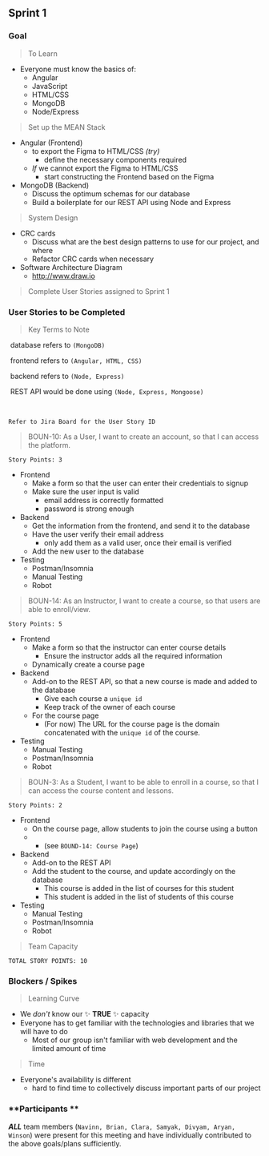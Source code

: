 ## Sprint 1



### Goal

> To Learn

- Everyone must know the basics of:
  - Angular
  - JavaScript
  - HTML/CSS
  - MongoDB
  - Node/Express

>  Set up the MEAN Stack

- Angular (Frontend)
  - to export the Figma to HTML/CSS *(try)*
    - define the necessary components required
  - *If* we cannot export the Figma to HTML/CSS
    - start constructing the Frontend based on the Figma
- MongoDB (Backend)
  - Discuss the optimum schemas for our database
  - Build a boilerplate for our REST API using Node and Express

>  System Design

- CRC cards
  - Discuss what are the best design patterns to use for our project, and where
  - Refactor CRC cards when necessary 
- Software Architecture Diagram
  - http://www.draw.io 

> Complete User Stories assigned to Sprint 1



### User Stories to be Completed

> Key Terms to Note

​	database refers to `(MongoDB)`	

​	frontend refers to  `(Angular, HTML, CSS)`

​	backend  refers to `(Node, Express)`

​	REST API would be done using `(Node, Express, Mongoose)`

​	

`Refer to Jira Board for the User Story ID`

> BOUN-10: As a User, I want to create an account, so that I can access the platform.

`Story Points: 3`

- Frontend
  - Make a form so that the user can enter their credentials to signup
  - Make sure the user input is valid
    - email address is correctly formatted
    - password is strong enough
- Backend
  - Get the information from the frontend, and send it to the database
  - Have the user verify their email address
    - only add them as a valid user, once their email is verified
  - Add the new user to the database 
- Testing
  - Postman/Insomnia 
  - Manual Testing
  - Robot

> BOUN-14: As an Instructor, I want to create a course, so that users are able to enroll/view.

`Story Points: 5`

- Frontend
  - Make a form so that the instructor can enter course details
    - Ensure the instructor adds all the required information
  - Dynamically create a course page 
- Backend
  - Add-on to the REST API, so that a new course is made and added to the database
    - Give each course a `unique id`
    - Keep track of the owner of each course 
  - For the course page
    - (For now) The URL for the course page is the domain concatenated with the `unique id` of the course. 
- Testing
  - Manual Testing
  - Postman/Insomnia
  - Robot

> BOUN-3: As a Student, I want to be able to enroll in a course, so that I can access the course content and lessons.

`Story Points: 2`

- Frontend 
  - On the course page, allow students to join the course using a button
  - - (see `BOUND-14: Course Page`)
- Backend
  - Add-on to the REST API
  - Add the student to the course, and update accordingly on the database
    - This course is added in the list of courses for this student
    - This student is added in the list of students of this course
- Testing
  - Manual Testing
  - Postman/Insomnia
  - Robot



> Team Capacity

`TOTAL STORY POINTS: 10`



### Blockers / Spikes 

> Learning Curve 

- We *don't* know our :sparkles: **TRUE** :sparkles: capacity
- Everyone has to get familiar with the technologies and libraries that we will have to do
  - Most of our group isn't familiar with web development and the limited amount of time

> Time

- Everyone's availability is different
  - hard to find time to collectively discuss important parts of our project



### **Participants **

**_ALL_** team members (`Navinn, Brian, Clara, Samyak, Divyam, Aryan, Winson`) were present for this meeting and have individually contributed to the above goals/plans sufficiently.